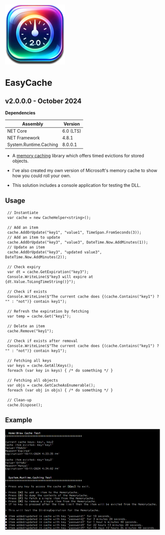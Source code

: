 ![Icon](AppIcon.png) 
# EasyCache



## v2.0.0.0 - October 2024
**Dependencies**

| Assembly | Version |
| ---- | ---- |
| NET Core | 6.0 (LTS) |
| NET Framework | 4.8.1 |
| System.Runtime.Caching | 8.0.0.1 |

- A [memory caching](https://learn.microsoft.com/en-us/dotnet/api/system.runtime.caching.memorycache?view=net-6.0) library which offers timed evictions for stored objects.
- I've also created my own version of Microsoft's memory cache to show how you could roll your own.

- This solution includes a console application for testing the DLL.

## Usage

```
 // Instantiate
 var cache = new CacheHelper<string>();

 // Add an item
 cache.AddOrUpdate("key1", "value1", TimeSpan.FromSeconds(3));
 // Add an item to update
 cache.AddOrUpdate("key3", "value3", DateTime.Now.AddMinutes(1));
 // Update an item
 cache.AddOrUpdate("key3", "updated value3", DateTime.Now.AddMinutes(2));

 // Check expiry
 var dt = cache.GetExpiration("key3");
 Console.WriteLine($"key3 will expire at {dt.Value.ToLongTimeString()}");

 // Check if exists
 Console.WriteLine($"The current cache does {(cache.Contains("key1") ? "" : "not")} contain key1");

 // Refresh the expiration by fetching
 var temp = cache.Get("key1");

 // Delete an item
 cache.Remove("key1");

 // Check if exists after removal
 Console.WriteLine($"The current cache does {(cache.Contains("key1") ? "" : "not")} contain key1");

 // Fetching all keys
 var keys = cache.GetAllKeys();
 foreach (var key in keys) { /* do something */ }

 // Fetching all objects
 var objs = cache.GetCacheAsEnumerable();
 foreach (var obj in objs) { /* do something */ }

 // Clean-up
 cache.Dispose();
```

## Example

![Screenshot](Screenshot.png)
